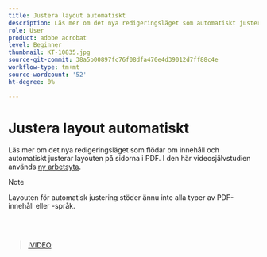 ```yaml
---
title: Justera layout automatiskt
description: Läs mer om det nya redigeringsläget som automatiskt justerar innehåll
role: User
product: adobe acrobat
level: Beginner
thumbnail: KT-10835.jpg
source-git-commit: 38a5b00897fc76f08dfa470e4d39012d7ff88c4e
workflow-type: tm+mt
source-wordcount: '52'
ht-degree: 0%

---
```


# Justera layout automatiskt

Läs mer om det nya redigeringsläget som flödar om innehåll och automatiskt justerar layouten på sidorna i PDF. I den här videosjälvstudien används [ny arbetsyta](new-workspace.md).

>[!NOTE]
>
>Layouten för automatisk justering stöder ännu inte alla typer av PDF-innehåll eller -språk.

<br> 

>[!VIDEO](https://video.tv.adobe.com/v/346975?hidetitle=true)